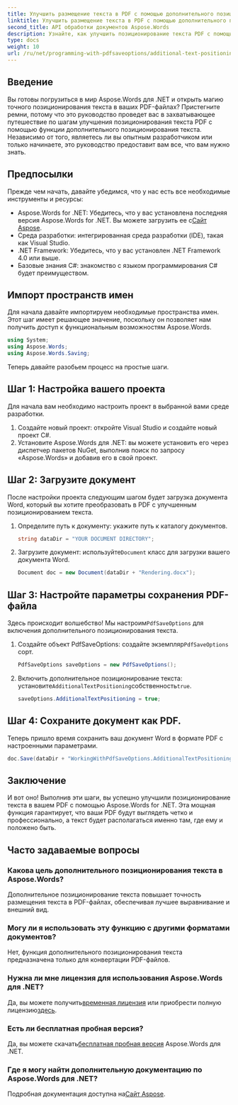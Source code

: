 ```yaml
---
title: Улучшить размещение текста в PDF с помощью дополнительного позиционирования текста
linktitle: Улучшить размещение текста в PDF с помощью дополнительного позиционирования текста
second_title: API обработки документов Aspose.Words
description: Узнайте, как улучшить позиционирование текста PDF с помощью Aspose.Words для .NET за несколько простых шагов. Улучшите внешний вид вашего документа.
type: docs
weight: 10
url: /ru/net/programming-with-pdfsaveoptions/additional-text-positioning/
---
```

## Введение

Вы готовы погрузиться в мир Aspose.Words для .NET и открыть магию точного позиционирования текста в ваших PDF-файлах? Пристегните ремни, потому что это руководство проведет вас в захватывающее путешествие по шагам улучшения позиционирования текста PDF с помощью функции дополнительного позиционирования текста. Независимо от того, являетесь ли вы опытным разработчиком или только начинаете, это руководство предоставит вам все, что вам нужно знать.

## Предпосылки

Прежде чем начать, давайте убедимся, что у нас есть все необходимые инструменты и ресурсы:

-  Aspose.Words for .NET: Убедитесь, что у вас установлена последняя версия Aspose.Words for .NET. Вы можете загрузить ее с[Сайт Aspose](https://releases.aspose.com/words/net/).
- Среда разработки: интегрированная среда разработки (IDE), такая как Visual Studio.
- .NET Framework: Убедитесь, что у вас установлен .NET Framework 4.0 или выше.
- Базовые знания C#: знакомство с языком программирования C# будет преимуществом.

## Импорт пространств имен

Для начала давайте импортируем необходимые пространства имен. Этот шаг имеет решающее значение, поскольку он позволяет нам получить доступ к функциональным возможностям Aspose.Words.

```csharp
using System;
using Aspose.Words;
using Aspose.Words.Saving;
```

Теперь давайте разобьем процесс на простые шаги.

## Шаг 1: Настройка вашего проекта

Для начала вам необходимо настроить проект в выбранной вами среде разработки.

1. Создайте новый проект: откройте Visual Studio и создайте новый проект C#.
2. Установите Aspose.Words для .NET: вы можете установить его через диспетчер пакетов NuGet, выполнив поиск по запросу «Aspose.Words» и добавив его в свой проект.

## Шаг 2: Загрузите документ

После настройки проекта следующим шагом будет загрузка документа Word, который вы хотите преобразовать в PDF с улучшенным позиционированием текста.

1. Определите путь к документу: укажите путь к каталогу документов.
    ```csharp
    string dataDir = "YOUR DOCUMENT DIRECTORY";
    ```
2.  Загрузите документ: используйте`Document` класс для загрузки вашего документа Word.
    ```csharp
    Document doc = new Document(dataDir + "Rendering.docx");
    ```

## Шаг 3: Настройте параметры сохранения PDF-файла

 Здесь происходит волшебство! Мы настроим`PdfSaveOptions` для включения дополнительного позиционирования текста.

1.  Создайте объект PdfSaveOptions: создайте экземпляр`PdfSaveOptions` сорт.
    ```csharp
    PdfSaveOptions saveOptions = new PdfSaveOptions();
    ```
2.  Включить дополнительное позиционирование текста: установите`AdditionalTextPositioning`собственность`true`.
    ```csharp
    saveOptions.AdditionalTextPositioning = true;
    ```

## Шаг 4: Сохраните документ как PDF.

Теперь пришло время сохранить ваш документ Word в формате PDF с настроенными параметрами.

```csharp
doc.Save(dataDir + "WorkingWithPdfSaveOptions.AdditionalTextPositioning.pdf", saveOptions);
```

## Заключение

И вот оно! Выполнив эти шаги, вы успешно улучшили позиционирование текста в вашем PDF с помощью Aspose.Words for .NET. Эта мощная функция гарантирует, что ваши PDF будут выглядеть четко и профессионально, а текст будет располагаться именно там, где ему и положено быть.

## Часто задаваемые вопросы

### Какова цель дополнительного позиционирования текста в Aspose.Words?
Дополнительное позиционирование текста повышает точность размещения текста в PDF-файлах, обеспечивая лучшее выравнивание и внешний вид.

### Могу ли я использовать эту функцию с другими форматами документов?
Нет, функция дополнительного позиционирования текста предназначена только для конвертации PDF-файлов.

### Нужна ли мне лицензия для использования Aspose.Words для .NET?
 Да, вы можете получить[временная лицензия](https://purchase.aspose.com/temporary-license/) или приобрести полную лицензию[здесь](https://purchase.aspose.com/buy).

### Есть ли бесплатная пробная версия?
 Да, вы можете скачать[бесплатная пробная версия](https://releases.aspose.com/) Aspose.Words для .NET.

### Где я могу найти дополнительную документацию по Aspose.Words для .NET?
 Подробная документация доступна на[Сайт Aspose](https://reference.aspose.com/words/net/).
